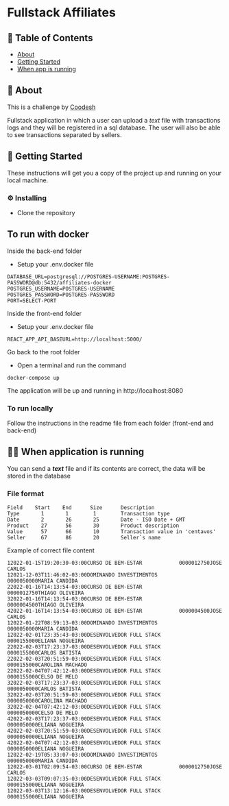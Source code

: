 # Fullstack Affiliates

## 📝 Table of Contents

- [About](#about)
- [Getting Started](#getting_started)
- [When app is running](#running)

## 📖 About <a name = "about"></a>

This is a challenge by [Coodesh](https://coodesh.com/)

Fullstack application in which a user can upload a _text_ file with transactions logs and they will be registered in a sql database. The user will also be able to see transactions separated by sellers.

## 🏁 Getting Started <a name = "getting_started"></a>

These instructions will get you a copy of the project up and running on your local machine.

### ⚙️ Installing


- Clone the repository

## To run with docker

Inside the back-end folder

- Setup your .env.docker file

```
DATABASE_URL=postgresql://POSTGRES-USERNAME:POSTGRES-PASSWORD@db:5432/affiliates-docker
POSTGRES_USERNAME=POSTGRES-USERNAME
POSTGRES_PASSWORD=POSTGRES-PASSWORD
PORT=SELECT-PORT
```

Inside the front-end folder

- Setup your .env.docker file

```
REACT_APP_API_BASEURL=http://localhost:5000/
```

Go back to the root folder

- Open a terminal and run the command

```
docker-compose up
```

The application will be up and running in http://localhost:8080

### To run locally

Follow the instructions in the readme file from each folder (front-end and back-end)

## 🏃‍♀️ When application is running <a name = "running"></a>

You can send a **_text_** file and if its contents are correct, the data will be stored in the database

### File format

```
Field    Start    End      Size      Description
Type       1       1        1        Transaction type
Date       2       26       25       Date - ISO Date + GMT
Product    27      56       30       Product description
Value      57      66       10       Transaction value in 'centavos'
Seller     67      86       20       Seller`s name
```

Example of correct file content

```
12022-01-15T19:20:30-03:00CURSO DE BEM-ESTAR            0000012750JOSE CARLOS
12021-12-03T11:46:02-03:00DOMINANDO INVESTIMENTOS       0000050000MARIA CANDIDA
22022-01-16T14:13:54-03:00CURSO DE BEM-ESTAR            0000012750THIAGO OLIVEIRA
32022-01-16T14:13:54-03:00CURSO DE BEM-ESTAR            0000004500THIAGO OLIVEIRA
42022-01-16T14:13:54-03:00CURSO DE BEM-ESTAR            0000004500JOSE CARLOS
12022-01-22T08:59:13-03:00DOMINANDO INVESTIMENTOS       0000050000MARIA CANDIDA
12022-02-01T23:35:43-03:00DESENVOLVEDOR FULL STACK      0000155000ELIANA NOGUEIRA
22022-02-03T17:23:37-03:00DESENVOLVEDOR FULL STACK      0000155000CARLOS BATISTA
22022-02-03T20:51:59-03:00DESENVOLVEDOR FULL STACK      0000155000CAROLINA MACHADO
22022-02-04T07:42:12-03:00DESENVOLVEDOR FULL STACK      0000155000CELSO DE MELO
32022-02-03T17:23:37-03:00DESENVOLVEDOR FULL STACK      0000050000CARLOS BATISTA
32022-02-03T20:51:59-03:00DESENVOLVEDOR FULL STACK      0000050000CAROLINA MACHADO
32022-02-04T07:42:12-03:00DESENVOLVEDOR FULL STACK      0000050000CELSO DE MELO
42022-02-03T17:23:37-03:00DESENVOLVEDOR FULL STACK      0000050000ELIANA NOGUEIRA
42022-02-03T20:51:59-03:00DESENVOLVEDOR FULL STACK      0000050000ELIANA NOGUEIRA
42022-02-04T07:42:12-03:00DESENVOLVEDOR FULL STACK      0000050000ELIANA NOGUEIRA
12022-02-19T05:33:07-03:00DOMINANDO INVESTIMENTOS       0000050000MARIA CANDIDA
12022-03-01T02:09:54-03:00CURSO DE BEM-ESTAR            0000012750JOSE CARLOS
12022-03-03T09:07:35-03:00DESENVOLVEDOR FULL STACK      0000155000ELIANA NOGUEIRA
12022-03-03T13:12:16-03:00DESENVOLVEDOR FULL STACK      0000155000ELIANA NOGUEIRA
```
